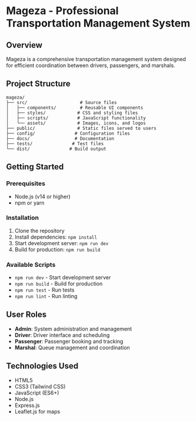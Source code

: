  # Mageza - Professional Transportation Management System

## Overview
Mageza is a comprehensive transportation management system designed for efficient coordination between drivers, passengers, and marshals.

## Project Structure
```
mageza/
├── src/                    # Source files
│   ├── components/         # Reusable UI components
│   ├── styles/            # CSS and styling files
│   ├── scripts/           # JavaScript functionality
│   └── assets/            # Images, icons, and logos
├── public/                # Static files served to users
├── config/               # Configuration files
├── docs/                 # Documentation
├── tests/               # Test files
└── dist/               # Build output
```

## Getting Started

### Prerequisites
- Node.js (v14 or higher)
- npm or yarn

### Installation
1. Clone the repository
2. Install dependencies: `npm install`
3. Start development server: `npm run dev`
4. Build for production: `npm run build`

### Available Scripts
- `npm run dev` - Start development server
- `npm run build` - Build for production
- `npm run test` - Run tests
- `npm run lint` - Run linting

## User Roles
- **Admin**: System administration and management
- **Driver**: Driver interface and scheduling
- **Passenger**: Passenger booking and tracking
- **Marshal**: Queue management and coordination

## Technologies Used
- HTML5
- CSS3 (Tailwind CSS)
- JavaScript (ES6+)
- Node.js
- Express.js
- Leaflet.js for maps
